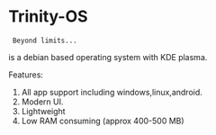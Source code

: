 # Trinity-OS
     Beyond limits...
is a debian based operating system with KDE plasma.


Features:
1. All app support including windows,linux,android.
2. Modern UI.
3. Lightweight
4. Low RAM consuming (approx 400-500 MB)

